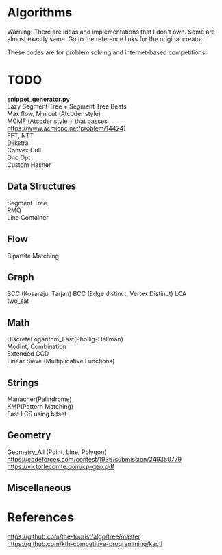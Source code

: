 # Algorithms
Warning: There are ideas and implementations that I don't own. Some are almost exactly same. Go to the reference links for the original creator.

These codes are for problem solving and internet-based competitions.

# TODO
**snippet_generator.py**  
Lazy Segment Tree + Segment Tree Beats  
Max flow, Min cut (Atcoder style)  
MCMF (Atcoder style + that passes https://www.acmicpc.net/problem/14424)  
FFT, NTT  
Djikstra  
Convex Hull  
Dnc Opt  
Custom Hasher  
## Data Structures
Segment Tree  
RMQ  
Line Container  
## Flow
Bipartite Matching
## Graph
SCC (Kosaraju, Tarjan)
BCC  (Edge distinct, Vertex Distinct)
LCA  
two_sat  
## Math
DiscreteLogarithm_Fast(Phollig-Hellman)  
ModInt, Combination  
Extended GCD  
Linear Sieve (Multiplicative Functions)  
## Strings
Manacher(Palindrome)  
KMP(Pattern Matching)  
Fast LCS using bitset  
## Geometry
Geometry_All (Point, Line, Polygon)  
https://codeforces.com/contest/1936/submission/249350779
https://victorlecomte.com/cp-geo.pdf  
## Miscellaneous
# References
https://github.com/the-tourist/algo/tree/master  
https://github.com/kth-competitive-programming/kactl  
